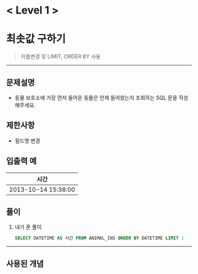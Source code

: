 

# < Level 1 > 

# 최솟값 구하기 

> 이름변경 및 LIMIT, ORDER BY 사용 

---

## 문제설명 

- 동물 보호소에 가장 먼저 들어온 동물은 언제 들어왔는지 조회하는 SQL 문을 작성해주세요.

## 제한사항 

- 필드명 변경 

## 입출력 예

| 시간                |
| ------------------- |
| 2013-10-14 15:38:00 |

## 풀이 

1. 내가 푼 풀이 

   ```SQL
   SELECT DATETIME AS 시간 FROM ANIMAL_INS ORDER BY DATETIME LIMIT 1
   ```
   


---

## 사용된 개념

